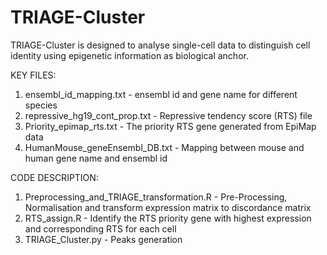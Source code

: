 # TRIAGE-Cluster

TRIAGE-Cluster is designed to analyse single-cell data to distinguish cell identity using epigenetic information as biological anchor.

KEY FILES:

1. ensembl_id_mapping.txt - ensembl id and gene name for different species
2. repressive_hg19_cont_prop.txt - Repressive tendency score (RTS) file
3. Priority_epimap_rts.txt - The priority RTS gene generated from EpiMap data
4. HumanMouse_geneEnsembl_DB.txt - Mapping between mouse and human gene name and ensembl id


CODE DESCRIPTION:

1. Preprocessing_and_TRIAGE_transformation.R - Pre-Processing, Normalisation and transform expression matrix to discordance matrix
2. RTS_assign.R - Identify the RTS priority gene with highest expression and corresponding RTS for each cell
3. TRIAGE_Cluster.py - Peaks generation
